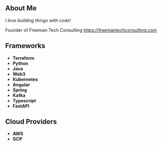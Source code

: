 ## About Me
*I love building things with code!*


Founder of Freeman Tech Consulting
https://freemantechconsulting.com

## Frameworks
- **Terraform**
- **Python**
- **Java** 
- **Web3**
- **Kubernetes** 
- **Angular**
- **Spring**
- **Kafka**
- **Typescript**
- **FastAPI**

## Cloud Providers
- **AWS**
- **GCP**
